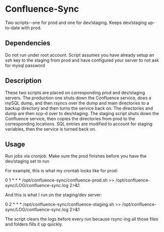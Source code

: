 # Confluence-Sync
Two scripts--one for prod and one for dev/staging. Keeps dev/staging up-to-date with prod.

## Dependencies

Do not run under root account. Script assumes you have already setup an ssh key to the staging from prod and have configured your server to not ask for mysql password

## Description

These two scripts are placed on corresponding prod and dev/staging servers. The production one shuts down the Confluence service, does a mySQL dump, and then rsyncs over the dump and main directories to a backup directory and then turns the service back on. The directories and dump are then scp-d over to dev/staging. The staging script shuts down the Confluence service, then copies the directories from prod to the corresponding locations. SQL entries are modified to account for staging variables, then the service is turned back on.

## Usage

Run jobs via cronjob. Make sure the prod finishes before you have the dev/staging set to run

For example, this is what my crontab looks like for prod:

0 1 * * * /opt/confluence-sync/confluence-prod.sh >> /opt/confluence-sync/LOG/confluence-sync.log 2>&1


And this is what I run on the staging/dev server:

0 2 * * * /opt/confluence-sync/confluence-staging.sh >> /opt/confluence-sync/LOG/confluence-sync.log 2>&1


The script clears the logs before every run because rsync-ing all those files and folders fills it up quickly. 
